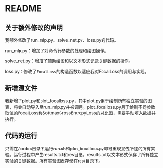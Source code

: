 # README

## 关于额外修改的声明

我额外修改了run_mlp.py、solve_net.py、loss.py的代码。

run_mlp.py：增加了对命令行参数的处理和绘图操作。

solve_net.py：增加了辅助绘图和以文本形式记录关键数据的操作。

loss.py：修改了`FocalLoss`的构造函数以适应我对FocalLoss的调用与实现。

## 新增源文件

我新增了plot.py和plot_focalloss.py，其中plot.py用于绘制所有独立实验的图表，将会自动导入至run_mlp.py并被调用。plot_focalloss.py用于绘制不同参数取值的FocalLoss和SoftmaxCrossEntropyLoss的对比图，需要手动填入数据并执行。

## 代码的运行

只需在/codes目录下运行run.sh和plot_focalloss.py即可重现报告所述的所有实验。运行过程中产生results.txt和res目录。results.txt以文本形式保存了所有独立实验的关键数据。所有实验图表存储在res/目录下。